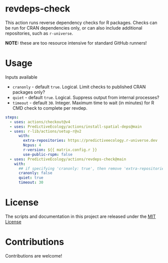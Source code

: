 # revdeps-check

This action runs reverse dependency checks for R packages.
Checks can be run for CRAN dependencies only, or can also include additional repositories, such as `r-universe`.

**NOTE:** these are too resource intensive for standard GitHub runners!

# Usage

Inputs available

- `cranonly` - default `true`. Logical. Limit checks to published CRAN packages only?
- `quiet` - default `true`. Logical. Suppress output from internal processes?
- `timeout` - default `30`. Integer. Maximum time to wait (in minutes) for R CMD check to complete per revdep.

```yaml
steps:
  - uses: actions/checkout@v4
  - uses: PredictiveEcology/actions/install-spatial-deps@main
  - uses: r-lib/actions/setup-r@v2
      with:
        extra-repositories: https://predictiveecology.r-universe.dev
        Ncpus: 4
        r-version: ${{ matrix.config.r }}
        use-public-rspm: false
  - uses: PredictiveEcology/actions/revdeps-check@main
    with:
      ## if specifying 'cranonly: true', then remove 'extra-repositories' above
      cranonly: false
      quiet: true
      timeout: 30
```

# License

The scripts and documentation in this project are released under the [MIT License](LICENSE)

# Contributions

Contributions are welcome!
